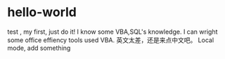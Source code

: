 # hello-world
test , my first, just do it!
I know some VBA,SQL's knowledge.
I can wright some office effiency tools used VBA.
英文太差，还是来点中文吧。
Local mode, add something